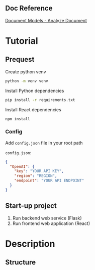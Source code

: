 ## Doc Reference

[Document Models - Analyze Document](https://learn.microsoft.com/en-us/rest/api/aiservices/document-models/analyze-document?view=rest-aiservices-v4.0%20(2024-07-31-preview)&viewFallbackFrom=rest-aiservices-2023-07-31&preserve-view=true&tabs=HTTP)

# Tutorial

## Prequest

Create python venv

```bash
python -m venv venv
```

Install Python dependencies

```bash
pip install -r requirements.txt
```

Install React dependencies
```bash
npm install
```

###  Config
Add `config.json` file in your root path

`config.json`:
```json
{
  "OpenAI": {
    "key": "YOUR API KEY",
    "region": "REGION",
    "endpoint": "YOUR API ENDPOINT"
  }
}
```
## Start-up project

1. Run backend web service (Flask)
2. Run frontend web application (React)

# Description 

## Structure